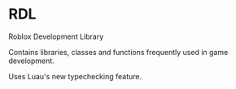 # RDL
Roblox Development Library

Contains libraries, classes and functions frequently used in game development.

Uses Luau's new typechecking feature.
